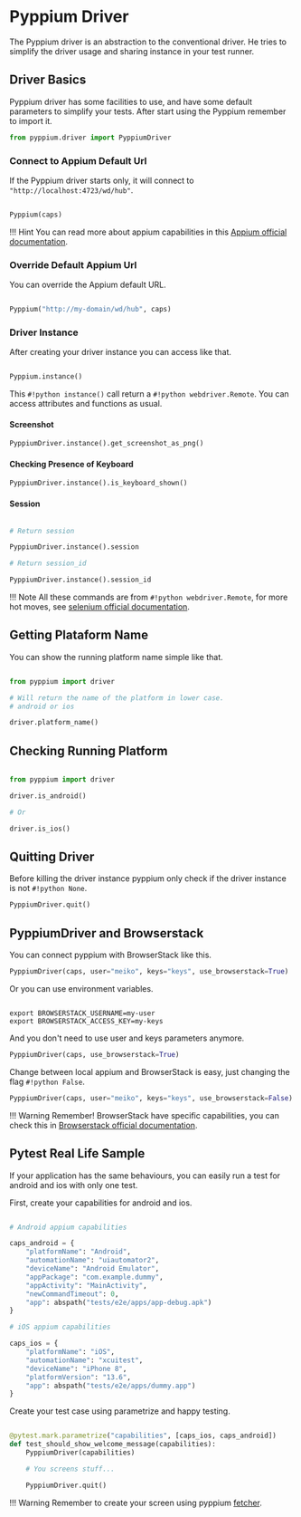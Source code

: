 # Pyppium Driver

The Pyppium driver is an abstraction to the conventional driver. He tries to simplify the driver usage and sharing instance in your test runner.

## Driver Basics

Pyppium driver has some facilities to use, and have some default parameters to simplify your tests. After start using the Pyppium remember to import it.

```python
from pyppium.driver import PyppiumDriver
```

### Connect to Appium Default Url 

If the Pyppium driver starts only, it will connect to ```"http://localhost:4723/wd/hub"```.

```python

Pyppium(caps)

```

!!! Hint
    You can read more about appium capabilities in this [Appium official documentation](http://appium.io/docs/en/writing-running-appium/caps/).

### Override Default Appium Url

You can override the Appium default URL.

```python

Pyppium("http://my-domain/wd/hub", caps)

```

### Driver Instance

After creating your driver instance you can access like that.

```python

Pyppium.instance()

```

This   `#!python instance()` call return a `#!python webdriver.Remote`. You can access attributes and functions as usual.

#### Screenshot

```python
PyppiumDriver.instance().get_screenshot_as_png()
```

#### Checking Presence of Keyboard

```python
PyppiumDriver.instance().is_keyboard_shown()
```
#### Session

```python

# Return session

PyppiumDriver.instance().session

# Return session_id

PyppiumDriver.instance().session_id
```

!!! Note
    All these commands are from `#!python webdriver.Remote`, for more hot moves, see [selenium official documentation](https://selenium-python.readthedocs.io/api.html).

## Getting Plataform Name

You can show the running platform name simple like that.

```python

from pyppium import driver

# Will return the name of the platform in lower case.
# android or ios

driver.platform_name()

```

## Checking Running Platform

```python

from pyppium import driver

driver.is_android()

# Or 

driver.is_ios()


```

## Quitting Driver

Before killing the driver instance pyppium only check if the driver instance is not `#!python None`.


```python
PyppiumDriver.quit()
```

## PyppiumDriver and Browserstack

You can connect pyppium with BrowserStack like this.

````python
PyppiumDriver(caps, user="meiko", keys="keys", use_browserstack=True)
````
Or you can use environment variables.

```

export BROWSERSTACK_USERNAME=my-user
export BROWSERSTACK_ACCESS_KEY=my-keys

```

And you don't need to use user and keys parameters anymore.

````python
PyppiumDriver(caps, use_browserstack=True)
````

Change between local appium and BrowserStack is easy, just changing the flag `#!python False`.

````python
PyppiumDriver(caps, user="meiko", keys="keys", use_browserstack=False)
````



!!! Warning
    Remember! BrowserStack have specific capabilities, you can check this in [Browserstack official documentation](https://www.browserstack.com/app-automate/capabilities). 


## Pytest Real Life Sample

If your application has the same behaviours, you can easily run a test for android and ios with only one test.

First, create your capabilities for android and ios.

```python

# Android appium capabilities

caps_android = {
    "platformName": "Android",
    "automationName": "uiautomator2",
    "deviceName": "Android Emulator",
    "appPackage": "com.example.dummy",
    "appActivity": "MainActivity",
    "newCommandTimeout": 0,
    "app": abspath("tests/e2e/apps/app-debug.apk")
}

# iOS appium capabilities

caps_ios = {
    "platformName": "iOS",
    "automationName": "xcuitest",
    "deviceName": "iPhone 8",
    "platformVersion": "13.6",
    "app": abspath("tests/e2e/apps/dummy.app")
}

```

Create your test case using parametrize and happy testing.

```python

@pytest.mark.parametrize("capabilities", [caps_ios, caps_android])
def test_should_show_welcome_message(capabilities):
    PyppiumDriver(capabilities)

    # You screens stuff...

    PyppiumDriver.quit()

```

!!! Warning
    Remember to create your screen using pyppium [fetcher]("https://leomenezessz.github.io/pyppium/fetcher/").


<br/>
